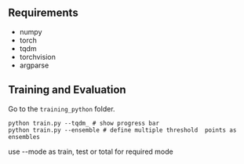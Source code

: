 
## Requirements

- numpy
- torch
- tqdm
- torchvision
- argparse


## Training and Evaluation

Go to the `training_python` folder.

    python train.py --tqdm_ # show progress bar
    python train.py --ensemble # define multiple threshold  points as ensembles

use --mode as train, test or total for required mode

